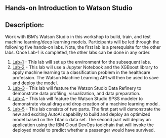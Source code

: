 ## Hands-on Introduction to Watson Studio

## Description:

Work with IBM's Watson Studio in this workshop to build, train, and test machine learning/deep learning models. Participants will be led through the following five hands-on labs. Note, the first lab is a prerequisite for the other labs. Once Lab-1 is completed, the other labs can be done in any order.  

1. [Lab-1](Lab-1) - This lab will set up the environment for the subsequent labs. 
1. [Lab-2](Lab-2) - This lab will use a Jupyter Notebook and the XGBoost library to apply machine learning to a classification problem in the healthcare profession. The Watson Machine Learning API will then be used to save and deploy the model. 
1. [Lab-3](Lab-3) - This lab will feature the Watson Studio Data Refinery to demonstrate data profiling, visualization, and data preparation.
1. [Lab-4](Lab-4) - This lab will feature the Watson Studio SPSS modeler to demonstrate visual drag and drop creation of a machine learning model. 
1. [Lab-5](Lab-5) - This lab consists of two parts. The first part will demonstrate the new and exciting AutoAI capability to build and deploy an optimized model based on the Titanic data set. The second part will deploy an application using the IBM Cloud DevOps toolchain that will invoke the deployed model to predict whether a passenger would have survived.

